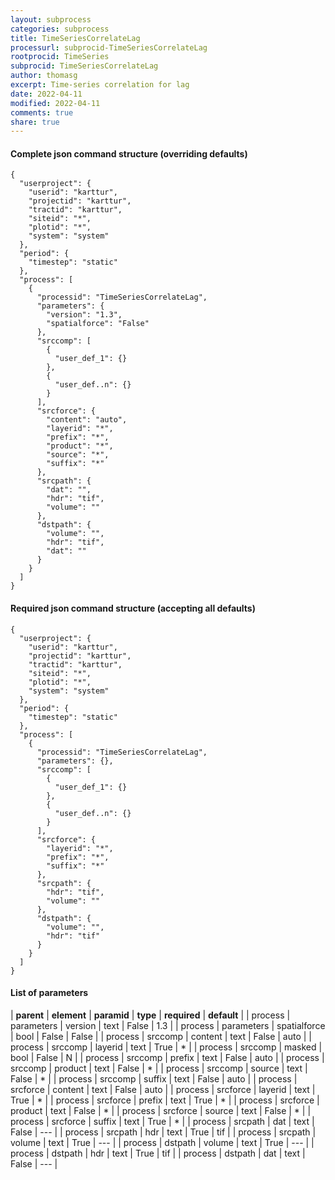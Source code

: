 ```yaml
---
layout: subprocess
categories: subprocess
title: TimeSeriesCorrelateLag
processurl: subprocid-TimeSeriesCorrelateLag
rootprocid: TimeSeries
subprocid: TimeSeriesCorrelateLag
author: thomasg
excerpt: Time-series correlation for lag
date: 2022-04-11
modified: 2022-04-11
comments: true
share: true
---
```


#### Complete json command structure (overriding defaults)
```
{
  "userproject": {
    "userid": "karttur",
    "projectid": "karttur",
    "tractid": "karttur",
    "siteid": "*",
    "plotid": "*",
    "system": "system"
  },
  "period": {
    "timestep": "static"
  },
  "process": [
    {
      "processid": "TimeSeriesCorrelateLag",
      "parameters": {
        "version": "1.3",
        "spatialforce": "False"
      },
      "srccomp": [
        {
          "user_def_1": {}
        },
        {
          "user_def..n": {}
        }
      ],
      "srcforce": {
        "content": "auto",
        "layerid": "*",
        "prefix": "*",
        "product": "*",
        "source": "*",
        "suffix": "*"
      },
      "srcpath": {
        "dat": "",
        "hdr": "tif",
        "volume": ""
      },
      "dstpath": {
        "volume": "",
        "hdr": "tif",
        "dat": ""
      }
    }
  ]
}
```
#### Required json command structure (accepting all defaults)
```
{
  "userproject": {
    "userid": "karttur",
    "projectid": "karttur",
    "tractid": "karttur",
    "siteid": "*",
    "plotid": "*",
    "system": "system"
  },
  "period": {
    "timestep": "static"
  },
  "process": [
    {
      "processid": "TimeSeriesCorrelateLag",
      "parameters": {},
      "srccomp": [
        {
          "user_def_1": {}
        },
        {
          "user_def..n": {}
        }
      ],
      "srcforce": {
        "layerid": "*",
        "prefix": "*",
        "suffix": "*"
      },
      "srcpath": {
        "hdr": "tif",
        "volume": ""
      },
      "dstpath": {
        "volume": "",
        "hdr": "tif"
      }
    }
  ]
}
```
#### List of parameters

| **parent** | **element** | **paramid** | **type** | **required** | **default** |
| process | parameters | version | text | False | 1.3 |
| process | parameters | spatialforce | bool | False | False |
| process | srccomp | content | text | False | auto |
| process | srccomp | layerid | text | True | * |
| process | srccomp | masked | bool | False | N |
| process | srccomp | prefix | text | False | auto |
| process | srccomp | product | text | False | * |
| process | srccomp | source | text | False | * |
| process | srccomp | suffix | text | False | auto |
| process | srcforce | content | text | False | auto |
| process | srcforce | layerid | text | True | * |
| process | srcforce | prefix | text | True | * |
| process | srcforce | product | text | False | * |
| process | srcforce | source | text | False | * |
| process | srcforce | suffix | text | True | * |
| process | srcpath | dat | text | False | --- |
| process | srcpath | hdr | text | True | tif |
| process | srcpath | volume | text | True | --- |
| process | dstpath | volume | text | True | --- |
| process | dstpath | hdr | text | True | tif |
| process | dstpath | dat | text | False | --- |
